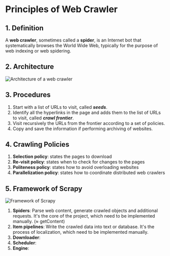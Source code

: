 # Principles of Web Crawler

## 1. Definition
A **web crawler**, sometimes called a **spider**, is an Internet bot that systematically browses the World Wide Web, typically for the purpose of web indexing or web spidering.

## 2. Architecture

![Architecture of a web crawler](https://upload.wikimedia.org/wikipedia/commons/d/df/WebCrawlerArchitecture.svg)

## 3. Procedures
1. Start with a list of URLs to visit, called *__seeds__*.
2. Identify all the hyperlinks in the page and adds them to the list of URLs to visit, called *__crawl frontier__*.
3. Visit recursively the URLs from the frontier according to a set of policies.
4. Copy and save the information if performing archiving of websites.

## 4. Crawling Policies
1. **Selection policy**: states the pages to download
2. **Re-visit policy**: states when to check for changes to the pages
3. **Politeness policy**: states how to avoid overloading websites
4. **Parallelization policy**: states how to coordinate distributed web crawlers

## 5. Framework of Scrapy

![Framework of Scrapy](https://pic2.zhimg.com/80/v2-f9a34c578b7193f5772c26891d283c55_hd.jpg)

1. **Spiders**: Parse web content, generate crawled objects and additional requests. It's the core of the project, which need to be implemented manually. ($\approx$ getContent)
2. **Item pipelines**: Write the crawled data into text or database. It's the process of localization, which need to be implemented manually.
3. **Downloader**: 
4. **Scheduler**:
5. **Engine**:
